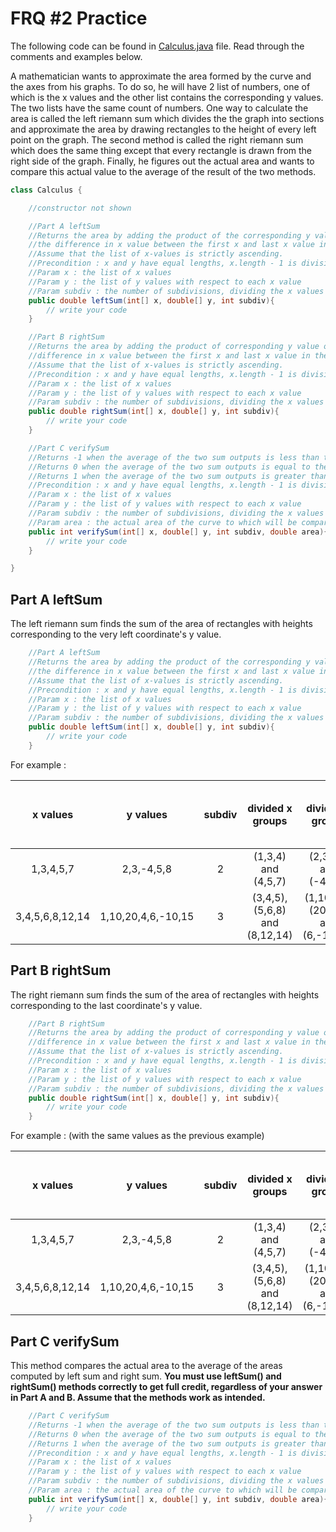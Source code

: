 
# FRQ #2 Practice

The following code can be found in [Calculus.java](./Calculus.java) file. Read through the comments and examples below.

A mathematician wants to approximate the area formed by the curve and the axes from his graphs. To do so, he will have 2 list of numbers, one of which is the x values and the other list contains the corresponding y values. The two lists have the same count of numbers. One way to calculate the area is called the left riemann sum which divides the the graph into sections and approximate the area by drawing rectangles to the height of every left point on the graph. The second method is called the right riemann sum which does the same thing except that every rectangle is drawn from the right side of the graph. Finally, he figures out the actual area and wants to compare this actual value to the average of the result of the two methods.

```java
class Calculus {

    //constructor not shown

    //Part A leftSum
    //Returns the area by adding the product of the corresponding y value of the very first x value in every subgroup times by
    //the difference in x value between the first x and last x value in the subgroup.
    //Assume that the list of x-values is strictly ascending.
    //Precondition : x and y have equal lengths, x.length - 1 is divisible by subdiv
    //Param x : the list of x values
    //Param y : the list of y values with respect to each x value
    //Param subdiv : the number of subdivisions, dividing the x values into subgroups
    public double leftSum(int[] x, double[] y, int subdiv){
        // write your code
    }

    //Part B rightSum
    //Returns the area by adding the product of corresponding y value of the last x value in every subgroup times by the
    //difference in x value between the first x and last x value in the subgroup.
    //Assume that the list of x-values is strictly ascending.
    //Precondition : x and y have equal lengths, x.length - 1 is divisible by subdiv
    //Param x : the list of x values
    //Param y : the list of y values with respect to each x value
    //Param subdiv : the number of subdivisions, dividing the x values into subgroups
    public double rightSum(int[] x, double[] y, int subdiv){
        // write your code
    }

    //Part C verifySum
    //Returns -1 when the average of the two sum outputs is less than the actual area
    //Returns 0 when the average of the two sum outputs is equal to the actual area
    //Returns 1 when the average of the two sum outputs is greater than the actual area
    //Precondition : x and y have equal lengths, x.length - 1 is divisible by subdiv
    //Param x : the list of x values
    //Param y : the list of y values with respect to each x value
    //Param subdiv : the number of subdivisions, dividing the x values into subgroups
    //Param area : the actual area of the curve to which will be compared against
    public int verifySum(int[] x, double[] y, int subdiv, double area){
        // write your code
    }

}
```

## Part A leftSum

The left riemann sum finds the sum of the area of rectangles with heights corresponding to the very left coordinate's y value.

```java
    //Part A leftSum
    //Returns the area by adding the product of the corresponding y value of the very first x value in every subgroup times by
    //the difference in x value between the first x and last x value in the subgroup.
    //Assume that the list of x-values is strictly ascending.
    //Precondition : x and y have equal lengths, x.length - 1 is divisible by subdiv
    //Param x : the list of x values
    //Param y : the list of y values with respect to each x value
    //Param subdiv : the number of subdivisions, dividing the x values into subgroups
    public double leftSum(int[] x, double[] y, int subdiv){
        // write your code
    }
```

For example :

| x values      | y values      | subdiv  | divided x groups    | divided y groups  | first y values times change in x| Return|
|:-------------:| :------------:| :-----: |   :------:          | :-----:           | :----:|  :----- |
|1,3,4,5,7      | 2,3,-4,5,8        | 2 | (1,3,4) and (4,5,7)   | (2,3,-4) and (-4,5,8) |   `2*3 + -4*3` | -6.0|
|3,4,5,6,8,12,14| 1,10,20,4,6,-10,15| 3 | (3,4,5), (5,6,8) and (8,12,14) | (1,10,20), (20,4,6) and (6,-10,15) |`1*2 + 20*3 + 6*6` | 98.0|


## Part B rightSum

The right riemann sum finds the sum of the area of rectangles with heights corresponding to the last coordinate's y value.

```java
    //Part B rightSum
    //Returns the area by adding the product of corresponding y value of the last x value in every subgroup times by the
    //difference in x value between the first x and last x value in the subgroup.
    //Assume that the list of x-values is strictly ascending.
    //Precondition : x and y have equal lengths, x.length - 1 is divisible by subdiv
    //Param x : the list of x values
    //Param y : the list of y values with respect to each x value
    //Param subdiv : the number of subdivisions, dividing the x values into subgroups
    public double rightSum(int[] x, double[] y, int subdiv){
        // write your code
    }
```

For example : (with the same values as the previous example)

| x values      | y values      | subdiv  | divided x groups    | divided y groups  | last y values times change in x| Return|
|:-------------:| :------------:| :-----: |   :------:          | :-----:           | :----:|  :----- |
|1,3,4,5,7      | 2,3,-4,5,8        | 2 | (1,3,4) and (4,5,7)   | (2,3,-4) and (-4,5,8) |   `-4*3 + 8*3` | 12.0|
|3,4,5,6,8,12,14| 1,10,20,4,6,-10,15| 3 | (3,4,5), (5,6,8) and (8,12,14) | (1,10,20), (20,4,6) and (6,-10,15) |`20*2 + 6*3 + 15*6` | 148.0|


## Part C verifySum

This method compares the actual area to the average of the areas computed by left sum and right sum.
**You must use leftSum() and rightSum() methods correctly to get full credit, regardless of your answer in Part A and B. Assume that the methods work as intended.**

```java
    //Part C verifySum
    //Returns -1 when the average of the two sum outputs is less than the actual area
    //Returns 0 when the average of the two sum outputs is equal to the actual area
    //Returns 1 when the average of the two sum outputs is greater than the actual area
    //Precondition : x and y have equal lengths, x.length - 1 is divisible by subdiv
    //Param x : the list of x values
    //Param y : the list of y values with respect to each x value
    //Param subdiv : the number of subdivisions, dividing the x values into subgroups
    //Param area : the actual area of the curve to which will be compared against
    public int verifySum(int[] x, double[] y, int subdiv, double area){
        // write your code
    }
```
